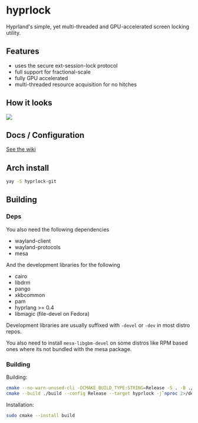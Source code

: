 # hyprlock
Hyprland's simple, yet multi-threaded and GPU-accelerated screen locking utility.

## Features
 - uses the secure ext-session-lock protocol
 - full support for fractional-scale
 - fully GPU accelerated
 - multi-threaded resource acquisition for no hitches

## How it looks

![](https://i.ibb.co/8Bd98BP/20240220-00h12m46s.png)

## Docs / Configuration
[See the wiki](https://wiki.hyprland.org/Hypr-Ecosystem/hyprlock/)

## Arch install
```sh
yay -S hyprlock-git
```

## Building

### Deps
You also need the following dependencies
- wayland-client
- wayland-protocols
- mesa

And the development libraries for the following
- cairo
- libdrm
- pango
- xkbcommon
- pam
- hyprlang >= 0.4
- libmagic (file-devel on Fedora)

Development libraries are usually suffixed with `-devel` or `-dev` in most distro repos.

You also need to install `mesa-libgbm-devel` on some distros like RPM based ones where its not
bundled with the mesa package.

### Building

Building:
```sh
cmake --no-warn-unused-cli -DCMAKE_BUILD_TYPE:STRING=Release -S . -B ./build
cmake --build ./build --config Release --target hyprlock -j`nproc 2>/dev/null || getconf _NPROCESSORS_CONF`
```

Installation:
```sh
sudo cmake --install build
```

